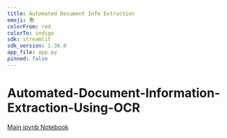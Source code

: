 ```yaml
---
title: Automated Document Info Extraction
emoji: 📚
colorFrom: red
colorTo: indigo
sdk: streamlit
sdk_version: 1.36.0
app_file: app.py
pinned: false
---
```


# Automated-Document-Information-Extraction-Using-OCR
[Main ipynb Notebook ](https://soumyasharmaa.github.io/Automated-Document-Information-Extraction-Using-OCR/)
